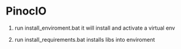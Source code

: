 # PinocIO

1. run install_enviroment.bat
it will install and activate a virtual env

2. run install_requirements.bat
installs libs into enviroment